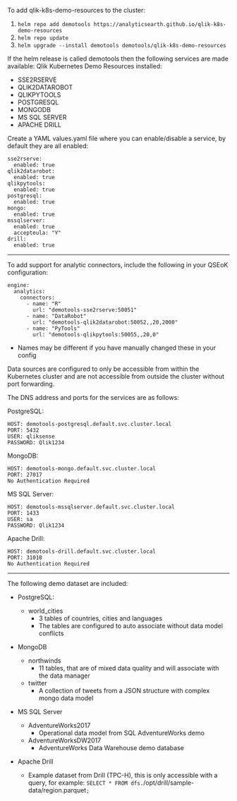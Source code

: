 To add qlik-k8s-demo-resources to the cluster:

1. `helm repo add demotools https://analyticsearth.github.io/qlik-k8s-demo-resources`
1. `helm repo update`
1. `helm upgrade --install demotools demotools/qlik-k8s-demo-resources`

If the helm release is called demotools then the following services are made available:
Qlik Kubernetes Demo Resources installed:
- SSE2RSERVE
- QLIK2DATAROBOT
- QLIKPYTOOLS
- POSTGRESQL
- MONGODB
- MS SQL SERVER
- APACHE DRILL

Create a YAML values.yaml file where you can enable/disable a service, by default they are all enabled:
 ```
 sse2rserve:
   enabled: true
 qlik2datarobot:
   enabled: true
 qlikpytools:
   enabled: true
 postgresql:
   enabled: true
 mongo:
   enabled: true
 mssqlserver:
   enabled: true
   accepteula: "Y"
 drill:
   enabled: true
```


********************************************************************************
To add support for analytic connectors, include the following in
your QSEoK configuration:

```
engine:
  analytics:
    connectors:
      - name: "R"
        url: "demotools-sse2rserve:50051"
      - name: "DataRobot"
        url: "demotools-qlik2datarobot:50052,,20,2000"
      - name: "PyTools"
        url: "demotools-qlikpytools:50055,,20,0"
```
* Names may be different if you have manually changed these in your config

Data sources are configured to only be accessible from within the Kubernetes
cluster and are not accessible from outside the cluster without port forwarding.

The DNS address and ports for the services are as follows:

PostgreSQL:
```
HOST: demotools-postgresql.default.svc.cluster.local
PORT: 5432
USER: qliksense
PASSWORD: Qlik1234
```
MongoDB:
```
HOST: demotools-mongo.default.svc.cluster.local
PORT: 27017
No Authentication Required
```
MS SQL Server:
```
HOST: demotools-mssqlserver.default.svc.cluster.local
PORT: 1433
USER: sa
PASSWORD: Qlik1234
```
Apache Drill:
```
HOST: demotools-drill.default.svc.cluster.local
PORT: 31010
No Authentication Required
```
********************************************************************************
The following demo dataset are included:
- PostgreSQL:
  -  world_cities
     - 3 tables of countries, cities and languages
     - The tables are configured to auto associate without data model conflicts

- MongoDB
  - northwinds
    - 11 tables, that are of mixed data quality and will associate with the data manager
  - twitter
    - A collection of tweets from a JSON structure with complex mongo data model

- MS SQL Server
  - AdventureWorks2017
    - Operational data model from SQL AdventureWorks demo
  - AdventureWorksDW2017
    - AdventureWorks Data Warehouse demo database

- Apache Drill
  - Example dataset from Drill (TPC-H), this is only accessible with a query, for example: `SELECT * FROM dfs.`/opt/drill/sample-data/region.parquet`;`
